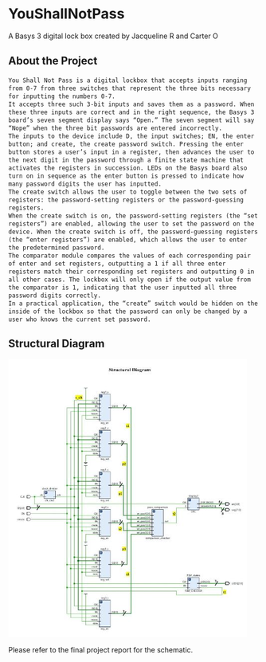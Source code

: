 # YouShallNotPass
A Basys 3 digital lock box created by Jacqueline R and Carter O

## About the Project
	You Shall Not Pass is a digital lockbox that accepts inputs ranging from 0-7 from three switches that represent the three bits necessary for inputting the numbers 0-7. 
	It accepts three such 3-bit inputs and saves them as a password. When these three inputs are correct and in the right sequence, the Basys 3 board’s seven segment display says “Open.” The seven segment will say “Nope” when the three bit passwords are entered incorrectly.	
	The inputs to the device include D, the input switches; EN, the enter button; and create, the create password switch. Pressing the enter button stores a user’s input in a register, then advances the user to the next digit in the password through a finite state machine that activates the registers in succession. LEDs on the Basys board also turn on in sequence as the enter button is pressed to indicate how many password digits the user has inputted. 
	The create switch allows the user to toggle between the two sets of registers: the password-setting registers or the password-guessing registers.
	When the create switch is on, the password-setting registers (the “set registers”) are enabled, allowing the user to set the password on the device. When the create switch is off, the password-guessing registers (the “enter registers”) are enabled, which allows the user to enter the predetermined password. 
	The comparator module compares the values of each corresponding pair of enter and set registers, outputting a 1 if all three enter registers match their corresponding set registers and outputting 0 in all other cases. The lockbox will only open if the output value from the comparator is 1, indicating that the user inputted all three password digits correctly.
	In a practical application, the “create” switch would be hidden on the inside of the lockbox so that the password can only be changed by a user who knows the current set password.

## Structural Diagram

![alt text](https://github.com/jradding10/YouShallNotPass/blob/main/diagrams/ysnp_struct_d.JPG)

Please refer to the final project report for the schematic.

